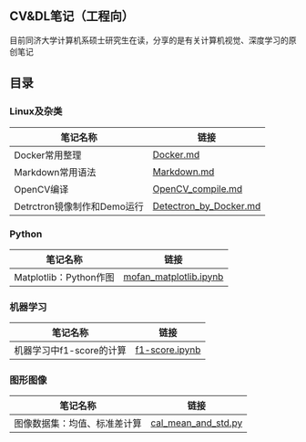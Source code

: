 
## CV&DL笔记（工程向）

目前同济大学计算机系硕士研究生在读，分享的是有关计算机视觉、深度学习的原创笔记

## 目录

### Linux及杂类
 笔记名称         |链接
---------------------------------|--------------
Docker常用整理        | [Docker.md](https://github.com/pascal1129/public_notes/blob/master/notes/Docker.md) 
Markdown常用语法     | [Markdown.md](https://github.com/pascal1129/public_notes/blob/master/notes/Markdown.md) 
OpenCV编译 | [OpenCV_compile.md](https://github.com/pascal1129/public_notes/blob/master/notes/OpenCV_compile.md) 
Detrctron镜像制作和Demo运行 | [Detectron_by_Docker.md](https://github.com/pascal1129/public_notes/blob/master/notes/Detectron_by_Docker.md) 

### Python
 笔记名称         |链接
---------------------------------|--------------
Matplotlib：Python作图        | [mofan_matplotlib.ipynb](https://github.com/pascal1129/CV_Notes/blob/master/codes/mofan_matplotlib.ipynb) 

### 机器学习

| 笔记名称                 | 链接                                                         |
| ------------------------ | ------------------------------------------------------------ |
| 机器学习中f1-score的计算 | [f1-score.ipynb](https://github.com/pascal1129/CV_Notes/blob/master/codes/f1-score.ipynb) |

### 图形图像

| 笔记名称                     | 链接                                                         |
| ---------------------------- | ------------------------------------------------------------ |
| 图像数据集：均值、标准差计算 | [cal_mean_and_std.py](https://github.com/pascal1129/CV_Notes/blob/master/codes/cal_mean_and_std.py) |

